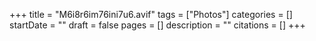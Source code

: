 +++
title = "M6i8r6im76ini7u6.avif"
tags = ["Photos"]
categories = []
startDate = ""
draft = false
pages = []
description = ""
citations = []
+++
